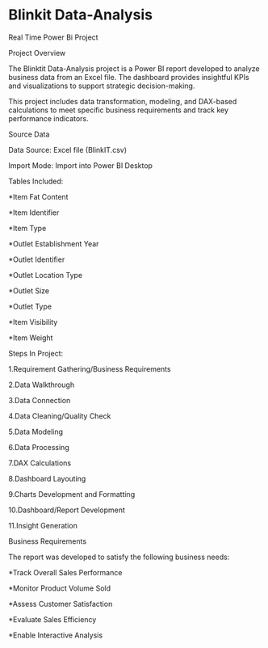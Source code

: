 # Blinkit Data-Analysis
Real Time Power Bi Project

Project Overview

The Blinktit Data-Analysis project is a Power BI report developed to analyze business data from an Excel file. The dashboard provides insightful KPIs and visualizations to support strategic decision-making.

This project includes data transformation, modeling, and DAX-based calculations to meet specific business requirements and track key performance indicators.


Source Data

Data Source: Excel file (BlinkIT.csv)

Import Mode: Import into Power BI Desktop

Tables Included: 

*Item Fat Content

*Item Identifier	

*Item Type	

*Outlet Establishment Year	

*Outlet Identifier	

*Outlet Location Type

*Outlet Size	

*Outlet Type

*Item Visibility	

*Item Weight

Steps In Project:

1.Requirement Gathering/Business Requirements

2.Data Walkthrough

3.Data Connection

4.Data Cleaning/Quality Check

5.Data Modeling

6.Data Processing

7.DAX Calculations

8.Dashboard Layouting

9.Charts Development and Formatting

10.Dashboard/Report Development

11.Insight Generation

 Business Requirements

 
The report was developed to satisfy the following business needs:

*Track Overall Sales Performance


*Monitor Product Volume Sold


*Assess Customer Satisfaction



*Evaluate Sales Efficiency



*Enable Interactive Analysis






